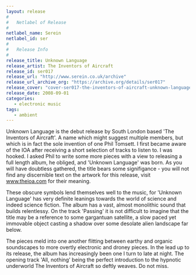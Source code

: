 ```yaml
---
layout: release
#
#   Netlabel of Release
#
netlabel_name: Serein
netlabel_id: ser
#
#   Release Info
#
release_title: Unknown Language
release_artist: The Inventors of Aircraft
release_id: ser017
release_url: "http://www.serein.co.uk/archive"
release_url_archive_org: "https://archive.org/details/ser017"
release_cover: "cover-ser017-the-inventors-of-aircraft-unknown-language.jpg"
release_date: 2008-09-01
categories:
   - electronic music
tags:
   - ambient
---
```

Unknown Language is the debut release by South London based 'The Inventors of Aircraft'. A name which might suggest multiple members, but which is in fact the sole invention of one Phil Tomsett. I first became aware of the IOA after receiving a short selection of tracks to listen to. I was hooked. I asked Phil to write some more pieces with a view to releasing a full length album, he obliged, and 'Unknown Language' was born. As you will have doubtless gathered, the title bears some signifigance - you will not find any discernible text on the artwork for this release, visit www.theioa.com for their meaning.

These obscure symbols lend themselves well to the music, for 'Unknown Language' has very definite leanings towards the world of science and indeed science fiction. The album has a vast, almost monolithic sound that builds relentlessy. On the track 'Passing' it is not difficult to imagine that the title may be a reference to some gargantuan satellite, a slow paced yet immovable object casting a shadow over some desolate alien landscape far below.

The pieces meld into one another flitting between earthy and organic soundscapes to more overtly electronic and droney pieces. In the lead up to its release, the album has increasingly been one I turn to late at night. The opening track 'All, nothing' being the perfect introduction to the hypnotic underworld The Inventors of Aircraft so deftly weaves. Do not miss.
